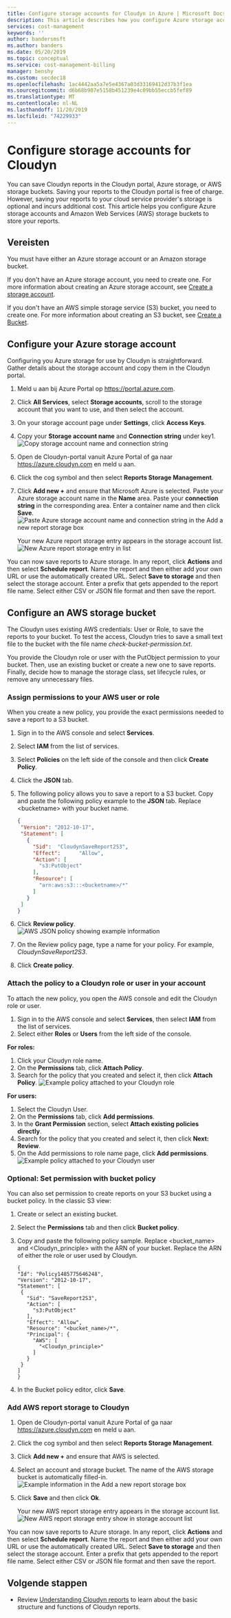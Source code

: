 ```yaml
---
title: Configure storage accounts for Cloudyn in Azure | Microsoft Docs
description: This article describes how you configure Azure storage accounts and AWS storage buckets for Cloudyn.
services: cost-management
keywords: ''
author: bandersmsft
ms.author: banders
ms.date: 05/20/2019
ms.topic: conceptual
ms.service: cost-management-billing
manager: benshy
ms.custom: secdec18
ms.openlocfilehash: 1ac4442aa5a7e5e4367a03d33169412d37b3f1ea
ms.sourcegitcommit: d6b68b907e5158b451239e4c09bb55eccb5fef89
ms.translationtype: MT
ms.contentlocale: nl-NL
ms.lasthandoff: 11/20/2019
ms.locfileid: "74229933"
---
```

# <a name="configure-storage-accounts-for-cloudyn"></a>Configure storage accounts for Cloudyn

<!--- intent: As a Cloudyn user, I want to configure Cloudyn to use my cloud service provider storage account to store my reports. -->

You can save Cloudyn reports in the Cloudyn portal, Azure storage, or AWS storage buckets. Saving your reports to the Cloudyn portal is free of charge. However, saving your reports to your cloud service provider's storage is optional and incurs additional cost. This article helps you configure Azure storage accounts and Amazon Web Services (AWS) storage buckets to store your reports.

## <a name="prerequisites"></a>Vereisten

You must have either an Azure storage account or an Amazon storage bucket.

If you don't have an Azure storage account, you need to create one. For more information about creating an Azure storage account, see [Create a storage account](../storage/common/storage-quickstart-create-account.md).

If you don't have an AWS simple storage service (S3) bucket, you need to create one. For more information about creating an S3 bucket, see [Create a Bucket](https://docs.aws.amazon.com/AmazonS3/latest/gsg/CreatingABucket.html).

## <a name="configure-your-azure-storage-account"></a>Configure your Azure storage account

Configuring you Azure storage for use by Cloudyn is straightforward. Gather details about the storage account and copy them in the Cloudyn portal.

1. Meld u aan bij Azure Portal op https://portal.azure.com.
2. Click **All Services**, select **Storage accounts**, scroll to the storage account that you want to use, and then select the account.
3. On your storage account page under **Settings**, click **Access Keys**.
4. Copy your **Storage account name** and **Connection string** under key1.  
   ![Copy storage account name and connection string](./media/storage-accounts/azure-storage-access-keys.png)  
5. Open de Cloudyn-portal vanuit Azure Portal of ga naar https://azure.cloudyn.com en meld u aan.
6. Click the cog symbol and then select **Reports Storage Management**.
7. Click **Add new +** and ensure that Microsoft Azure is selected. Paste your Azure storage account name in the **Name** area. Paste your **connection string** in the corresponding area. Enter a container name and then click **Save**.  
   ![Paste Azure storage account name and connection string in the Add a new report storage box](./media/storage-accounts/azure-cloudyn-storage.png)

   Your new Azure report storage entry appears in the storage account list.  
    ![New Azure report storage entry in list](./media/storage-accounts/azure-storage-entry.png)


You can now save reports to Azure storage. In any report, click **Actions** and then select **Schedule report**. Name the report and then either add your own URL or use the automatically created URL. Select  **Save to storage**  and then select the storage account. Enter a prefix that gets appended to the report file name. Select either CSV or JSON file format and then save the report.

## <a name="configure-an-aws-storage-bucket"></a>Configure an AWS storage bucket

The Cloudyn uses existing AWS credentials: User or Role, to save the reports to your bucket. To test the access, Cloudyn tries to save a small text file to the bucket with the file name _check-bucket-permission.txt_.

You provide the Cloudyn role or user with the PutObject permission to your bucket. Then, use an existing bucket or create a new one to save reports. Finally, decide how to manage the storage class, set lifecycle rules, or remove any unnecessary files.

###  <a name="assign-permissions-to-your-aws-user-or-role"></a>Assign permissions to your AWS user or role

When you create a new policy, you provide the exact permissions needed to save a report to a S3 bucket.

1. Sign in to the AWS console and select **Services**.
2. Select **IAM** from the list of services.
3. Select **Policies** on the left side of the console and then click **Create Policy**.
4. Click the **JSON** tab.
5. The following policy allows you to save a report to a S3 bucket. Copy and paste the following policy example to the **JSON** tab. Replace &lt;bucketname&gt; with your bucket name.

   ```json
   {
    "Version": "2012-10-17",
    "Statement": [
      {
        "Sid":  "CloudynSaveReport2S3",
        "Effect":      "Allow",
        "Action": [
          "s3:PutObject"
        ],
        "Resource": [
          "arn:aws:s3:::<bucketname>/*"
        ]
      }
    ]
   }
   ```

6. Click **Review policy**.  
    ![AWS JSON policy showing example information](./media/storage-accounts/aws-policy.png)  
7. On the Review policy page, type a name for your policy. For example, _CloudynSaveReport2S3_.
8. Click **Create policy**.

### <a name="attach-the-policy-to-a-cloudyn-role-or-user-in-your-account"></a>Attach the policy to a Cloudyn role or user in your account

To attach the new policy, you open the AWS console and edit the Cloudyn role or user.

1. Sign in to the AWS console and select **Services**, then select **IAM** from the list of services.
2. Select either **Roles** or **Users** from the left side of the console.

**For roles:**

  1. Click your Cloudyn role name.
  2. On the **Permissions** tab, click **Attach Policy**.
  3. Search for the policy that you created and select it, then click **Attach Policy**.
    ![Example policy attached to your Cloudyn role](./media/storage-accounts/aws-attach-policy-role.png)

**For users:**

1. Select the Cloudyn User.
2. On the **Permissions** tab, click **Add permissions**.
3. In the **Grant Permission** section, select **Attach existing policies directly**.
4. Search for the policy that you created and select it, then click **Next: Review**.
5. On the Add permissions to role name page, click **Add permissions**.  
    ![Example policy attached to your Cloudyn user](./media/storage-accounts/aws-attach-policy-user.png)


### <a name="optional-set-permission-with-bucket-policy"></a>Optional: Set permission with bucket policy

You can also set permission to create reports on your S3 bucket using a bucket policy. In the classic S3 view:

1. Create or select an existing bucket.
2. Select the **Permissions** tab and then click **Bucket policy**.
3. Copy and paste the following policy sample. Replace &lt;bucket\_name&gt; and &lt;Cloudyn\_principle&gt; with the ARN of your bucket. Replace the ARN of either the role or user used by Cloudyn.

   ```
   {
   "Id": "Policy1485775646248",
   "Version": "2012-10-17",
   "Statement": [
    {
      "Sid": "SaveReport2S3",
      "Action": [
        "s3:PutObject"
      ],
      "Effect": "Allow",
      "Resource": "<bucket_name>/*",
      "Principal": {
        "AWS": [
          "<Cloudyn_principle>"
        ]
      }
    }
   ]
   }
   ```

4. In the Bucket policy editor, click **Save**.

### <a name="add-aws-report-storage-to-cloudyn"></a>Add AWS report storage to Cloudyn

1. Open de Cloudyn-portal vanuit Azure Portal of ga naar https://azure.cloudyn.com en meld u aan.
2. Click the cog symbol and then select **Reports Storage Management**.
3. Click **Add new +** and ensure that AWS is selected.
4. Select an account and storage bucket. The name of the AWS storage bucket is automatically filled-in.  
    ![Example information in the Add a new report storage box](./media/storage-accounts/aws-cloudyn-storage.png)  
5. Click **Save** and then click **Ok**.

    Your new AWS report storage entry appears in the storage account list.  
    ![New AWS report storage entry show in storage account list](./media/storage-accounts/aws-storage-entry.png)


You can now save reports to Azure storage. In any report, click **Actions**  and then select **Schedule report**. Name the report and then either add your own URL or use the automatically created URL. Select  **Save to storage**  and then select the storage account. Enter a prefix that gets appended to the report file name. Select either CSV or JSON file format and then save the report.

## <a name="next-steps"></a>Volgende stappen

- Review [Understanding Cloudyn reports](understanding-cost-reports.md) to learn about the basic structure and functions of Cloudyn reports.
